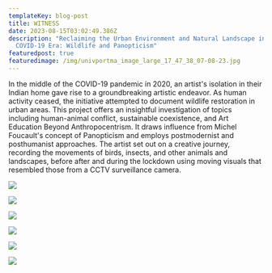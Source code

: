 ```yaml
---
templateKey: blog-post
title: WITNESS
date: 2023-08-15T03:02:49.386Z
description: "Reclaiming the Urban Environment and Natural Landscape in the
  COVID-19 Era: Wildlife and Panopticism"
featuredpost: true
featuredimage: /img/univportma_image_large_17_47_38_07-08-23.jpg
---
```

<!--StartFragment-->

 In the middle of the COVID-19 pandemic in 2020, an artist's isolation in their Indian home gave rise to a groundbreaking artistic endeavor. As human activity ceased, the initiative attempted to document wildlife restoration in urban areas. This project offers an insightful investigation of topics including human-animal conflict, sustainable coexistence, and Art Education Beyond Anthropocentrism. It draws influence from Michel Foucault's concept of Panopticism and employs postmodernist and posthumanist approaches. The artist set out on a creative journey, recording the movements of birds, insects, and other animals and landscapes, before after and during the lockdown using moving visuals that resembled those from a CCTV surveillance camera.

![](/img/univportma_image_large_17_49_26_07-08-23.jpg)

![](/img/univportma_image_large_17_48_38_07-08-23.jpg)

![](/img/univportma_image_large_17_49_00_07-08-23.jpg)

![](/img/univportma_image_large_17_48_11_07-08-23.jpg)

![](/img/univportma_image_large_17_47_38_07-08-23.jpg)

![](/img/univportma_image_large_17_49_54_07-08-23.jpg)

<!--EndFragment-->